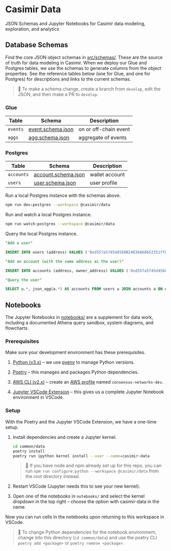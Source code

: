 # Casimir Data

JSON Schemas and Jupyter Notebooks for Casimir data modeling, exploration, and analytics

## Database Schemas

Find the core JSON object schemas in [src/schemas/](src/schemas/). These are the source of truth for data modeling in Casimir. When we deploy our Glue and Postgres tables, we use the schemas to generate columns from the object properties. See the reference tables below (one for Glue, and one for Postgres) for descriptions and links to the current schemas.

> 🚩 To make a schema change, create a branch from `develop`, edit the JSON, and then make a PR to `develop`.

### Glue

| Table | Schema | Description |
| --- | --- | --- |
| `events` | [event.schema.json](src/schemas/event.schema.json) | on or off-chain event |
| `aggs` | [agg.schema.json](src/schemas/agg.schema.json) | aggregate of events |

### Postgres

| Table | Schema | Description |
| --- | --- | --- |
| `accounts` | [account.schema.json](src/schemas/account.schema.json) | wallet account |
| `users` | [user.schema.json](src/schemas/user.schema.json) | user profile |

Run a local Postgres instance with the schemas above.

```zsh
npm run dev:postgres --workspace @casimir/data
```

Run and watch a local Postgres instance.

```zsh
npm run watch:postgres --workspace @casimir/data
```

Query the local Postgres instance.

```sql
"Add a user"

INSERT INTO users (address) VALUES ('0xd557a5745d4560B24D36A68b52351ffF9c86A212');

"Add an account (with the same address as the user)"

INSERT INTO accounts (address, owner_address) VALUES ('0xd557a5745d4560B24D36A68b52351ffF9c86A212', '0xd557a5745d4560B24D36A68b52351ffF9c86A212');

"Query the user"

SELECT u.*, json_agg(a.*) AS accounts FROM users u JOIN accounts a ON u.address = a.owner_address WHERE u.address = '0xd557a5745d4560B24D36A68b52351ffF9c86A212' GROUP BY u.address;

```

## Notebooks

The Jupyter Notebooks in [notebooks/](notebooks/) are a supplement for data work, including a documented Athena query sandbox, system diagrams, and flowcharts.

### Prerequisites

Make sure your development environment has these prerequisites.

1. [Python (v3.x)](https://www.python.org/downloads/) – we use [pyenv](https://github.com/pyenv/pyenv#installation) to manage Python versions.

2. [Poetry](https://python-poetry.org/docs/#installation) – this manages and packages Python dependencies.

3. [AWS CLI (v2.x)](https://aws.amazon.com/cli/) – create an [AWS profile](https://docs.aws.amazon.com/cli/latest/userguide/cli-configure-profiles.html) named `consensus-networks-dev`.

4. [Jupyter VSCode Extension](https://marketplace.visualstudio.com/items?itemName=ms-toolsai.jupyter) – this gives us a complete Jupyter Notebook environment in VSCode.

### Setup

With the Poetry and the Jupyter VSCode Extension, we have a one-time setup.

1. Install dependencies and create a Jupyter kernel.

    ```zsh
    cd common/data
    poetry install
    poetry run ipython kernel install --user --name=casimir-data
    ```

    > 🚩 If you have node and npm already set up for this repo, you can run `npm run configure:python --workspace @casimir/data` from the root directory instead.

2. Restart VSCode (Jupyter needs this to see your new kernel).

3. Open one of the notebooks in `notebooks/` and select the kernel dropdown in the top right – choose the option with casimir-data in the name.

Now you can run cells in the notebooks upon returning to this workspace in VSCode.

> 🚩 To change Python dependencies for the notebook environment, change into this directory (`cd common/data`) and use the poetry CLI `poetry add <package>` or `poetry remove <package>`.
